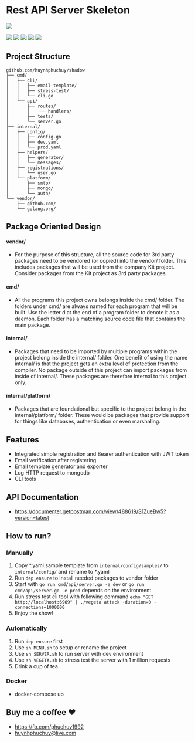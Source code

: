 
# Rest API Server Skeleton

![](https://cdn-images-1.medium.com/max/1600/1*vHUiXvBE0p0fLRwFHZuAYw.gif)

![](https://img.shields.io/github/stars/huynhphuchuy/shadow.svg) ![](https://img.shields.io/github/forks/huynhphuchuy/shadow.svg) ![](https://img.shields.io/github/tag/huynhphuchuy/shadow.svg) ![](https://img.shields.io/github/release/huynhphuchuy/shadow.svg) ![](https://img.shields.io/github/issues/huynhphuchuy/shadow.svg)

## Project Structure

    github.com/huynhphuchuy/shadow
    ├── cmd/
    │   ├── cli/
    │   │   ├── email-template/
    │   │   ├── stress-test/
    │   │   └── cli.go
    │   └── api/
    │       ├── routes/
    │       │   └── handlers/
    │       ├── tests/
    │       └── server.go
    ├── internal/
    │   ├── config/
    │   │   ├── config.go
    │   │   ├── dev.yaml
    │   │   └── prod.yaml
    │   ├── helpers/
    │   │   ├── generator/
    │   │   └── messages/
    │   ├── registrations/
    │   │   └── user.go
    │   └── platform/
    │       ├── smtp/
    │       ├── mongo/
    │       └── auth/
    └── vendor/
        ├── github.com/
        └── golang.org/
        
## Package Oriented Design 

#### vendor/
- For the purpose of this structure, all the source code for 3rd party packages need to be vendored (or copied) into the vendor/ folder. This includes packages that will be used from the company Kit project. Consider packages from the Kit project as 3rd party packages.

#### cmd/
- All the programs this project owns belongs inside the cmd/ folder. The folders under cmd/ are always named for each program that will be built. Use the letter d at the end of a program folder to denote it as a daemon. Each folder has a matching source code file that contains the main package.

#### internal/
- Packages that need to be imported by multiple programs within the project belong inside the internal/ folder. One benefit of using the name internal/ is that the project gets an extra level of protection from the compiler. No package outside of this project can import packages from inside of internal/. These packages are therefore internal to this project only.

#### internal/platform/
- Packages that are foundational but specific to the project belong in the internal/platform/ folder. These would be packages that provide support for things like databases, authentication or even marshaling.

## Features

- Integrated simple registration and Bearer authentication with JWT token
- Email verification after registering
- Email template generator and exporter
- Log HTTP request to mongodb
- CLI tools

## API Documentation

- https://documenter.getpostman.com/view/488619/S1ZueBw5?version=latest

## How to run?

### Manually
1. Copy *.yaml.sample template from `internal/config/samples/` to `internal/config/` and rename to *.yaml
2. Run `dep ensure` to install needed packages to vendor folder
3. Start with `go run cmd/api/server.go -e dev` or `go run cmd/api/server.go -e prod` depends on the environment
4. Run stress test cli tool with following command `echo "GET http://localhost:6969" | ./vegeta attack -duration=0 -connections=1000000`
5. Enjoy the show!

### Automatically
1. Run `dep ensure` first
2. Use `sh MENU.sh` to setup or rename the project
3. Use `sh SERVER.sh` to run server with dev environment
4. Use `sh VEGETA.sh` to stress test the server with 1 million requests
5. Drink a cup of tea..

### Docker
- docker-compose up

## Buy me a coffee ❤
- https://fb.com/phuchuy1992
- huynhphuchuy@live.com

